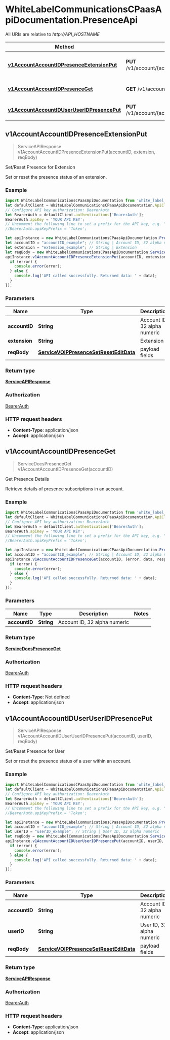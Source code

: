 # WhiteLabelCommunicationsCPaasApiDocumentation.PresenceApi

All URIs are relative to *http://API_HOSTNAME*

Method | HTTP request | Description
------------- | ------------- | -------------
[**v1AccountAccountIDPresenceExtensionPut**](PresenceApi.md#v1AccountAccountIDPresenceExtensionPut) | **PUT** /v1/account/{accountID}/presence/{extension} | Set/Reset Presence for Extension
[**v1AccountAccountIDPresenceGet**](PresenceApi.md#v1AccountAccountIDPresenceGet) | **GET** /v1/account/{accountID}/presence | Get Presence Details
[**v1AccountAccountIDUserUserIDPresencePut**](PresenceApi.md#v1AccountAccountIDUserUserIDPresencePut) | **PUT** /v1/account/{accountID}/user/{userID}/presence | Set/Reset Presence for User



## v1AccountAccountIDPresenceExtensionPut

> ServiceAPIResponse v1AccountAccountIDPresenceExtensionPut(accountID, extension, reqBody)

Set/Reset Presence for Extension

Set or reset the presence status of an extension.

### Example

```javascript
import WhiteLabelCommunicationsCPaasApiDocumentation from 'white_label_communications_c_paas_api_documentation';
let defaultClient = WhiteLabelCommunicationsCPaasApiDocumentation.ApiClient.instance;
// Configure API key authorization: BearerAuth
let BearerAuth = defaultClient.authentications['BearerAuth'];
BearerAuth.apiKey = 'YOUR API KEY';
// Uncomment the following line to set a prefix for the API key, e.g. "Token" (defaults to null)
//BearerAuth.apiKeyPrefix = 'Token';

let apiInstance = new WhiteLabelCommunicationsCPaasApiDocumentation.PresenceApi();
let accountID = "accountID_example"; // String | Account ID, 32 alpha numeric
let extension = "extension_example"; // String | Extension
let reqBody = new WhiteLabelCommunicationsCPaasApiDocumentation.ServiceVOIPPresenceSetResetEditData(); // ServiceVOIPPresenceSetResetEditData | payload fields
apiInstance.v1AccountAccountIDPresenceExtensionPut(accountID, extension, reqBody, (error, data, response) => {
  if (error) {
    console.error(error);
  } else {
    console.log('API called successfully. Returned data: ' + data);
  }
});
```

### Parameters


Name | Type | Description  | Notes
------------- | ------------- | ------------- | -------------
 **accountID** | **String**| Account ID, 32 alpha numeric | 
 **extension** | **String**| Extension | 
 **reqBody** | [**ServiceVOIPPresenceSetResetEditData**](ServiceVOIPPresenceSetResetEditData.md)| payload fields | 

### Return type

[**ServiceAPIResponse**](ServiceAPIResponse.md)

### Authorization

[BearerAuth](../README.md#BearerAuth)

### HTTP request headers

- **Content-Type**: application/json
- **Accept**: application/json


## v1AccountAccountIDPresenceGet

> ServiceDocsPresenceGet v1AccountAccountIDPresenceGet(accountID)

Get Presence Details

Retrieve details of presence subscriptions in an account.

### Example

```javascript
import WhiteLabelCommunicationsCPaasApiDocumentation from 'white_label_communications_c_paas_api_documentation';
let defaultClient = WhiteLabelCommunicationsCPaasApiDocumentation.ApiClient.instance;
// Configure API key authorization: BearerAuth
let BearerAuth = defaultClient.authentications['BearerAuth'];
BearerAuth.apiKey = 'YOUR API KEY';
// Uncomment the following line to set a prefix for the API key, e.g. "Token" (defaults to null)
//BearerAuth.apiKeyPrefix = 'Token';

let apiInstance = new WhiteLabelCommunicationsCPaasApiDocumentation.PresenceApi();
let accountID = "accountID_example"; // String | Account ID, 32 alpha numeric
apiInstance.v1AccountAccountIDPresenceGet(accountID, (error, data, response) => {
  if (error) {
    console.error(error);
  } else {
    console.log('API called successfully. Returned data: ' + data);
  }
});
```

### Parameters


Name | Type | Description  | Notes
------------- | ------------- | ------------- | -------------
 **accountID** | **String**| Account ID, 32 alpha numeric | 

### Return type

[**ServiceDocsPresenceGet**](ServiceDocsPresenceGet.md)

### Authorization

[BearerAuth](../README.md#BearerAuth)

### HTTP request headers

- **Content-Type**: Not defined
- **Accept**: application/json


## v1AccountAccountIDUserUserIDPresencePut

> ServiceAPIResponse v1AccountAccountIDUserUserIDPresencePut(accountID, userID, reqBody)

Set/Reset Presence for User

Set or reset the presence status of a user within an account.

### Example

```javascript
import WhiteLabelCommunicationsCPaasApiDocumentation from 'white_label_communications_c_paas_api_documentation';
let defaultClient = WhiteLabelCommunicationsCPaasApiDocumentation.ApiClient.instance;
// Configure API key authorization: BearerAuth
let BearerAuth = defaultClient.authentications['BearerAuth'];
BearerAuth.apiKey = 'YOUR API KEY';
// Uncomment the following line to set a prefix for the API key, e.g. "Token" (defaults to null)
//BearerAuth.apiKeyPrefix = 'Token';

let apiInstance = new WhiteLabelCommunicationsCPaasApiDocumentation.PresenceApi();
let accountID = "accountID_example"; // String | Account ID, 32 alpha numeric
let userID = "userID_example"; // String | User ID, 32 alpha numeric
let reqBody = new WhiteLabelCommunicationsCPaasApiDocumentation.ServiceVOIPPresenceSetResetEditData(); // ServiceVOIPPresenceSetResetEditData | payload fields
apiInstance.v1AccountAccountIDUserUserIDPresencePut(accountID, userID, reqBody, (error, data, response) => {
  if (error) {
    console.error(error);
  } else {
    console.log('API called successfully. Returned data: ' + data);
  }
});
```

### Parameters


Name | Type | Description  | Notes
------------- | ------------- | ------------- | -------------
 **accountID** | **String**| Account ID, 32 alpha numeric | 
 **userID** | **String**| User ID, 32 alpha numeric | 
 **reqBody** | [**ServiceVOIPPresenceSetResetEditData**](ServiceVOIPPresenceSetResetEditData.md)| payload fields | 

### Return type

[**ServiceAPIResponse**](ServiceAPIResponse.md)

### Authorization

[BearerAuth](../README.md#BearerAuth)

### HTTP request headers

- **Content-Type**: application/json
- **Accept**: application/json


